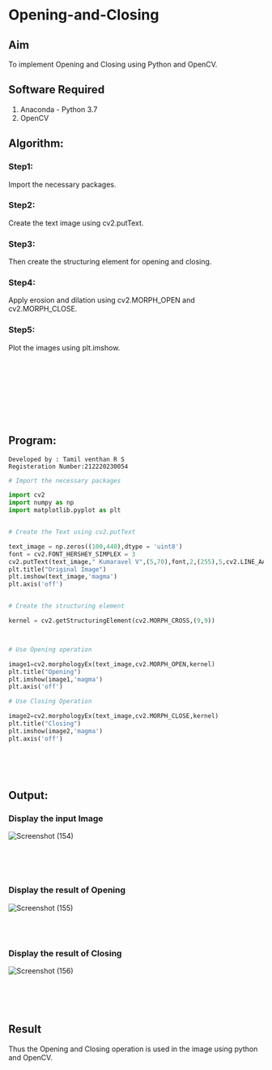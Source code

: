 # Opening-and-Closing

## Aim
To implement Opening and Closing using Python and OpenCV.

## Software Required
1. Anaconda - Python 3.7
2. OpenCV
## Algorithm:
### Step1:
Import the necessary packages.

### Step2:
Create the text image using cv2.putText.

### Step3:
Then create the structuring element for opening and closing.

### Step4:
Apply erosion and dilation using cv2.MORPH_OPEN and cv2.MORPH_CLOSE.

### Step5:
Plot the images using plt.imshow.

<br>
<br>
<br>
<br>
<br>
<br>
<br>

 
## Program:
```
Developed by : Tamil venthan R S
Registeration Number:212220230054
```

``` Python
# Import the necessary packages

import cv2
import numpy as np
import matplotlib.pyplot as plt


# Create the Text using cv2.putText

text_image = np.zeros((100,440),dtype = 'uint8')
font = cv2.FONT_HERSHEY_SIMPLEX = 3
cv2.putText(text_image," Kumaravel V",(5,70),font,2,(255),5,cv2.LINE_AA)
plt.title("Original Image")
plt.imshow(text_image,'magma')
plt.axis('off')


# Create the structuring element

kernel = cv2.getStructuringElement(cv2.MORPH_CROSS,(9,9))



# Use Opening operation

image1=cv2.morphologyEx(text_image,cv2.MORPH_OPEN,kernel)
plt.title("Opening")
plt.imshow(image1,'magma')
plt.axis('off')

# Use Closing Operation

image2=cv2.morphologyEx(text_image,cv2.MORPH_CLOSE,kernel)
plt.title("Closing")
plt.imshow(image2,'magma')
plt.axis('off')



```
<br>
<br>

## Output:

### Display the input Image
![Screenshot (154)](https://user-images.githubusercontent.com/75235477/171099534-c3333799-9a2e-45c5-abc6-b8b6d5593997.png)

<br>
<br>
<br>

### Display the result of Opening
![Screenshot (155)](https://user-images.githubusercontent.com/75235477/171099548-6a68fc1f-0d54-4fee-a893-dbfce86f0aa9.png)

<br>
<br>

### Display the result of Closing
![Screenshot (156)](https://user-images.githubusercontent.com/75235477/171099567-3203716e-ea34-49a5-b094-c364a197e201.png)

<br>
<br>
<br>


## Result
Thus the Opening and Closing operation is used in the image using python and OpenCV.
